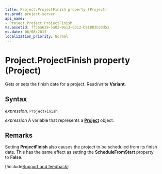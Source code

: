 ```yaml
---
title: Project.ProjectFinish property (Project)
ms.prod: project-server
api_name:
- Project.Project.ProjectFinish
ms.assetid: ff56a629-5a83-0a13-6312-b91803b30d53
ms.date: 06/08/2017
localization_priority: Normal
---
```



# Project.ProjectFinish property (Project)

Gets or sets the finish date for a project. Read/write  **Variant**.


## Syntax

_expression_. `ProjectFinish`

_expression_ A variable that represents a **[Project](project.project.md)** object.


## Remarks

Setting  **ProjectFinish** also causes the project to be scheduled from its finish date. This has the same effect as setting the **ScheduleFromStart** property to **False**.

[!include[Support and feedback](~/includes/feedback-boilerplate.md)]